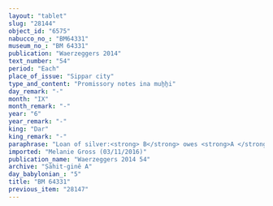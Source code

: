 ```yaml
---
layout: "tablet"
slug: "28144"
object_id: "6575"
nabucco_no_: "BM64331"
museum_no_: "BM 64331"
publication: "Waerzeggers 2014"
text_number: "54"
period: "Each"
place_of_issue: "Sippar city"
type_and_content: "Promissory notes ina muẖẖi"
day_remark: "-"
month: "IX"
month_remark: "-"
year: "6"
year_remark: "-"
king: "Dar"
king_remark: "-"
paraphrase: "Loan of silver:<strong> B</strong> owes <strong>A </strong>3 minas of silver. The <em>bīt kuruppi</em>-warehouse next to the warehouse of <strong>A</strong> is placed as a pledge. 1+ witnesses and the scribe.<br /> &nbsp;<br /> <strong>A</strong> = Ina-tē&scaron;&icirc;-ēṭir/Zēria//&Scaron;ang&ucirc;-&Scaron;ama&scaron;; <strong>B</strong> = Marduk-rēmanni/Bēl-uballiṭ//Ṣāhit-gin&ecirc;; Scribe = Iddin-Marduk/Ile&rsquo;i-bulluṭ-Marduk//Nappāhu<br /> &nbsp;"
imported: "Melanie Gross (03/11/2016)"
publication_name: "Waerzeggers 2014 54"
archive: "Ṣāhit-ginê A"
day_babylonian_: "5"
title: "BM 64331"
previous_item: "28147"
---
```


